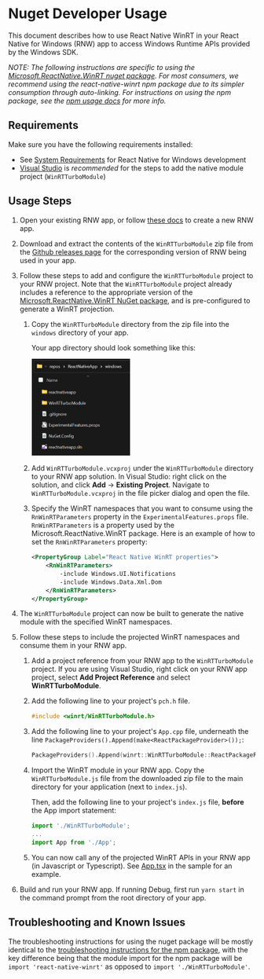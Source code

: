 # Nuget Developer Usage 

This document describes how to use React Native WinRT in your React Native for Windows (RNW) app to access Windows Runtime APIs provided by the Windows SDK.

*NOTE: The following instructions are specific to using the [Microsoft.ReactNative.WinRT nuget package](https://www.nuget.org/packages/Microsoft.ReactNative.WinRT/). For most consumers, we recommend using the react-native-winrt npm package due to its simpler consumption through auto-linking. For instructions on using the npm package, see the [npm usage docs](USAGE.md) for more info.*

## Requirements

Make sure you have the following requirements installed:

- See [System Requirements](https://microsoft.github.io/react-native-windows/docs/rnw-dependencies) for React Native for Windows development
- [Visual Studio](https://visualstudio.microsoft.com/downloads/) is *recommended* for the steps to add the native module project (`WinRTTurboModule`)

## Usage Steps 

1. Open your existing RNW app, or follow [these docs](https://microsoft.github.io/react-native-windows/docs/getting-started) to create a new RNW app.

1. Download and extract the contents of the `WinRTTurboModule` zip file from the [Github releases page](https://github.com/microsoft/react-native-winrt/releases) for the corresponding version of RNW being used in your app.

1. Follow these steps to add and configure the `WinRTTurboModule` project to your RNW project. Note that the `WinRTTurboModule` project already includes a reference to the appropriate version of the [Microsoft.ReactNative.WinRT NuGet package](https://www.nuget.org/packages/Microsoft.ReactNative.WinRT), and is pre-configured to generate a WinRT projection.

    1. Copy the `WinRTTurboModule` directory from the zip file into the `windows` directory of your app. 

        Your app directory should look something like this:

        <img src="images/winrtturbomodule-file-explorer.png" alt="File Explorer folder structure" width="200">

    1. Add `WinRTTurboModule.vcxproj` under the `WinRTTurboModule` directory to your RNW app solution. In Visual Studio: right click on the solution, and click **Add** -> **Existing Project**. Navigate to `WinRTTurboModule.vcxproj` in the file picker dialog and open the file.

    1. Specify the WinRT namespaces that you want to consume using the `RnWinRTParameters` property in the `ExperimentalFeatures.props` file. `RnWinRTParameters` is a property used by the Microsoft.ReactNative.WinRT package. Here is an example of how to set the `RnWinRTParameters` property:

        ```xml
        <PropertyGroup Label="React Native WinRT properties"> 
            <RnWinRTParameters> 
                -include Windows.UI.Notifications  
                -include Windows.Data.Xml.Dom 
            </RnWinRTParameters> 
        </PropertyGroup> 
        ```

1. The `WinRTTurboModule` project can now be built to generate the native module with the specified WinRT namespaces.

1. Follow these steps to include the projected WinRT namespaces and consume them in your RNW app.

    1. Add a project reference from your RNW app to the `WinRTTurboModule` project. If you are using Visual Studio, right click on your RNW app project, select **Add Project Reference** and select **WinRTTurboModule**.

    1. Add the following line to your project's `pch.h` file.

        ```cpp
        #include <winrt/WinRTTurboModule.h>
        ```

    1. Add the following line to your project's `App.cpp` file, underneath the line `PackageProviders().Append(make<ReactPackageProvider>());`:

        ```cpp
        PackageProviders().Append(winrt::WinRTTurboModule::ReactPackageProvider());
        ```

    1. Import the WinRT module in your RNW app. Copy the `WinRTTurboModule.js` file from the downloaded zip file to the main directory for your application (next to `index.js`).
       
        Then, add the following line to your project's `index.js` file, **before** the App import statement:

        ```js
        import './WinRTTurboModule';
        ...
        import App from './App';
        ```

    1. You can now call any of the projected WinRT APIs in your RNW app (in Javascript or Typescript). See [App.tsx](../samples/RNWinRTTestApp/App.tsx) in the sample for an example.  

1. Build and run your RNW app. If running Debug, first run `yarn start` in the command prompt from the root directory of your app.

## Troubleshooting and Known Issues
The troubleshooting instructions for using the nuget package will be mostly identical to the [troubleshooting instructions for the npm package](USAGE.md#Troubleshooting-and-Known-Issues), with the key difference being that the module import for the npm package will be `import 'react-native-winrt'` as opposed to `import './WinRTTurboModule'`. 

